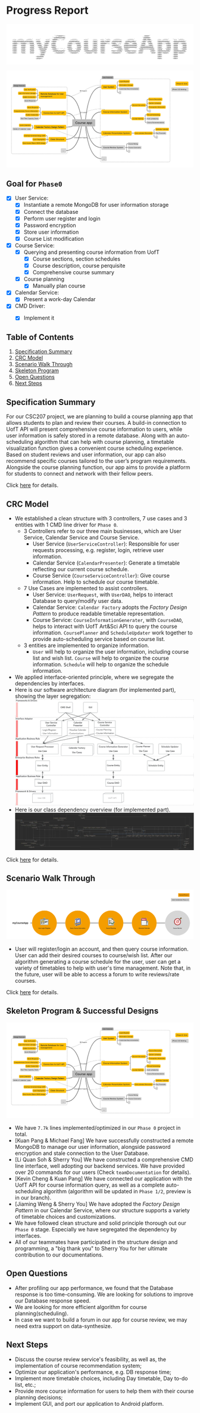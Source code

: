 # Progress Report

![](progress_report.assets/myCourseApp.jpg)

![](progress_report.assets/CourseAppMindMap.png)

## Goal for `Phase0` 

- [x] User Service: 
  - [x] Instantiate a remote MongoDB for user information storage
  - [x] Connect the database
  - [x] Perform user register and login
  - [x] Password encryption
  - [x] Store user information
  - [x] Course List modification
- [x] Course Service: 
  - [x] Querying and presenting course information from UofT
    - [x] Course sections, section schedules
    - [x] Course description, course perquisite
    - [x] Comprehensive course summary
  - [x] Course planning
    - [x] Manually plan course
- [x] Calendar Service: 
  - [x] Present a work-day Calendar
- [x] CMD Driver:
  - [x] Implement it
  

## Table of Contents
1. [Specification Summary](#Specification-Summary)
2. [CRC Model](#CRC-Model)
3. [Scenario Walk Through](#Scenario-Walk-Through)
4. [Skeleton Program](#Skeleton-Program-&-Successful-Designs)
6. [Open Questions](#Open-Questions)
7. [Next Steps](#Next-Steps)


## Specification Summary
For our CSC207 project, we are planning to build a course planning app that allows students to plan and review their courses. A build-in connection to UofT API will present comprehensive course information to users, while user information is safely stored in a remote database. Along with an auto-scheduling algorithm that can help with course planning, a timetable visualization function gives a convenient course scheduling experience. Based on student reviews and user information, our app can also recommend specific courses tailored to the user’s program requirements. Alongside the course planning function, our app aims to provide a platform for students to connect and network with their fellow peers.

Click [here](progress_report.md) for details.

## CRC Model
- We established a clean structure with 3 controllers, 7 use cases and 3 entities with 1 CMD line driver for `Phase 0`.
  - 3 Controllers refer to our three main businesses, which are User Service, Calendar Service and Course Service.
    - User Service (`UserServiceController`): Responsible for user requests processing, e.g. register, login, retrieve user information.
    - Calendar Service (`CalendarPresenter`): Generate a timetable reflecting our current course schedule.
    - Course Service (`CourseServiceController`): Give course information. Help to schedule our course timetable.
  - 7 Use Cases are implemented to assist controllers.
    - User Service: `UserRequest`, with `UserDAO`, helps to interact Database to query/modify user data.
    - Calendar Service: `Calendar Factory` adopts the *Factory Design Pattern* to produce readable timetable representation.
    - Course Service: `CourseInformationGenerater`, with `CourseDAO`, helps to interact with UofT Art&Sci API to query the course information. `CoursePlanner` and `ScheduleUpdater` work together to provide auto-scheduling service based on course list.
  - 3 entities are implemented to organize information.
    - `User` will help to organize the user information, including course list and wish list. `Course` will help to organize the course information. `Schedule` will help to organize the schedule information. 
- We applied interface-oriented principle, where we segregate the dependencies by interfaces.
- Here is our software architecture diagram (for implemented part), showing the layer segregation:
![](progress_report.assets/CD.jpg)
- Here is our class dependency overview (for implemented part).
![](progress_report.assets/main.png)

Click [here](crcCards/crcWalkThrough.md) for details.

## Scenario Walk Through
![](progress_report.assets/myCourseApp.png)
- User will register/login an account, and then query course information. User can add their desired courses to course/wish list. After our algorithm generating a course schedule for the user, user can get a variety of timetables to help with user's time management. Note that, in the future, user will be able to access a forum to write reviews/rate courses.

Click [here](walkthrough.md) for details.


## Skeleton Program & Successful Designs
![](progress_report.assets/CourseAppMindMap.png)
- We have `7.7k` lines implemented/optimized in our `Phase 0` project in total.
- [Kuan Pang & Michael Fang] We have successfully constructed a remote MongoDB to manage our user information, alongside password encryption and stale connection to the User Database.
- [Li Quan Soh & Sherry You] We have constructed a comprehensive CMD line interface, well adopting our backend services. We have provided over 20 commands for our users (Check `teamDocumentation` for details).
- [Kevin Cheng & Kuan Pang] We have connected our application with the UofT API for course information query, as well as a complete auto-scheduling algorithm (algorithm will be updated in `Phase 1/2`, preview is in our branch).
- [Jiaming Weng & Sherry You] We have adopted the *Factory Design Pattern* in our Calendar Service, where our structure supports a variety of timetable choices and customizations.
- We have followed clean structure and solid principle thorough out our `Phase 0` stage. Especially we have segregated the dependency by interfaces.
- All of our teammates have participated in the structure design and programming, a "big thank you" to Sherry You for her ultimate contribution to our documentations. 


## Open Questions
- After profiling our app performance, we found that the Database response is too time-consuming. We are looking for solutions to improve our Database response speed.
- We are looking for more efficient algorithm for course planning(scheduling).
- In case we want to build a forum in our app for course review, we may need extra support on data-synthesize.

## Next Steps
- Discuss the course review service's feasibility, as well as, the implementation of course recommendation system;
- Optimize our application's performance, e.g. DB response time;
- Implement more timetable choices, including Day timetable, Day to-do list, etc.;
- Provide more course information for users to help them with their course planning decisions;
- Implement GUI, and port our application to Android platform.


